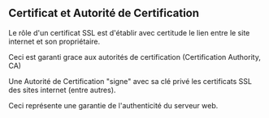 ## Certificat et Autorité de Certification

Le rôle d'un certificat SSL est d'établir avec certitude le lien entre le site internet et son propriétaire.

Ceci est garanti grace aux autorités de certification (Certification Authority, CA)

Une Autorité de Certification "signe" avec sa clé privé les certificats SSL des sites internet (entre autres). 

Ceci représente une garantie de l'authenticité du serveur web.